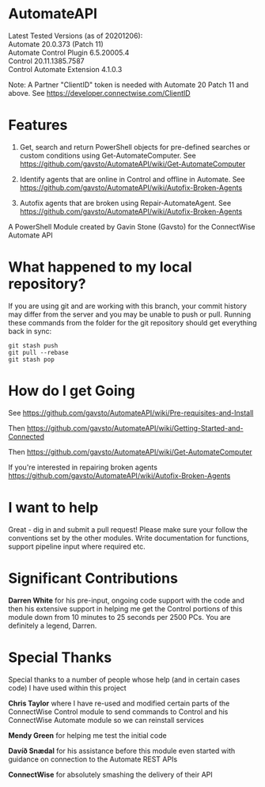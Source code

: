 # AutomateAPI
Latest Tested Versions (as of 20201206):  
Automate 20.0.373 (Patch 11)  
Automate Control Plugin 6.5.20005.4  
Control 20.11.1385.7587  
Control Automate Extension 4.1.0.3  
 
Note: A Partner "ClientID" token is needed with Automate 20 Patch 11 and above. See https://developer.connectwise.com/ClientID  
  
# Features
1) Get, search and return PowerShell objects for pre-defined searches or custom conditions using Get-AutomateComputer. See https://github.com/gavsto/AutomateAPI/wiki/Get-AutomateComputer

2) Identify agents that are online in Control and offline in Automate. See https://github.com/gavsto/AutomateAPI/wiki/Autofix-Broken-Agents

3) Autofix agents that are broken using Repair-AutomateAgent. See https://github.com/gavsto/AutomateAPI/wiki/Autofix-Broken-Agents

A PowerShell Module created by Gavin Stone (Gavsto) for the ConnectWise Automate API

# What happened to my local repository?
If you are using git and are working with this branch, your commit history may differ from the server and you may be unable to push or pull.
Running these commands from the folder for the git repository should get everything back in sync:

    git stash push
    git pull --rebase
    git stash pop

# How do I get Going
See https://github.com/gavsto/AutomateAPI/wiki/Pre-requisites-and-Install

Then https://github.com/gavsto/AutomateAPI/wiki/Getting-Started-and-Connected

Then https://github.com/gavsto/AutomateAPI/wiki/Get-AutomateComputer

If you're interested in repairing broken agents https://github.com/gavsto/AutomateAPI/wiki/Autofix-Broken-Agents

# I want to help
Great - dig in and submit a pull request! Please make sure your follow the conventions set by the other modules. Write documentation for functions, support pipeline input where required etc.

# Significant Contributions

**Darren White** for his pre-input, ongoing code support with the code and then his extensive support in helping me get the Control portions of this module down from 10 minutes to 25 seconds per 2500 PCs. You are definitely a legend, Darren.

# Special Thanks
Special thanks to a number of people whose help (and in certain cases code) I have used within this project

**Chris Taylor** where I have re-used and modified certain parts of the ConnectWise Control module to send commands to Control and his ConnectWise Automate module so we can reinstall services

**Mendy Green** for helping me test the initial code

**Davíð Snædal** for his assistance before this module even started with guidance on connection to the Automate REST APIs

**ConnectWise** for absolutely smashing the delivery of their API

